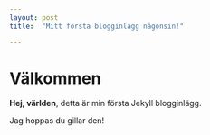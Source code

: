 ```yaml
---
layout: post
title:  "Mitt första blogginlägg någonsin!"

---
```


# Välkommen

**Hej, världen**, detta är min första Jekyll blogginlägg.

Jag hoppas du gillar den!